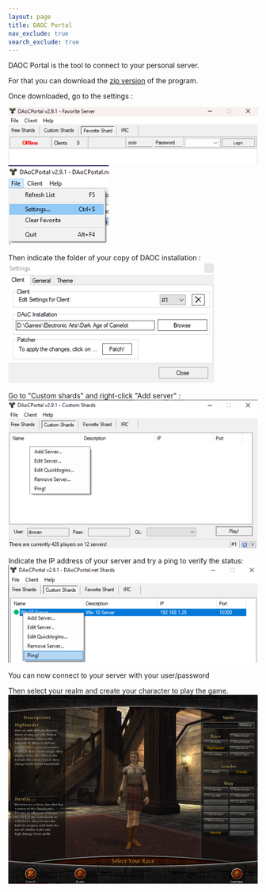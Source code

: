 ```yaml
---
layout: page
title: DAOC Portal
nav_exclude: true
search_exclude: true
---
```


DAOC Portal is the tool to connect to your personal server.<br>

For that you can download the <a href="https://www.mediafire.com/file/12s7yvh604ot0lv/DAOC_Portal.zip/file">zip version</a> of the program.<br>

Once downloaded, go to the settings : <br>

<img src="/assets/img/portal.png"/>
<br>
<img src="/assets/img/portal1.png"/>
<br>

Then indicate the folder of your copy of DAOC installation : <br>
<img src="/assets/img/portal2.png"/>
<br>

Go to "Custom shards" and right-click "Add server" : <br>
<img src="/assets/img/portal3.png"/>
<br>

Indicate the IP address of your server and try a ping to verify the status: <br>
<img src="/assets/img/portal4.png"/>
<br>

You can now connect to your server with your user/password<br>

Then select your realm and create your character to play the game.<br>
<img src="/assets/img/character.png"/>
<br>

